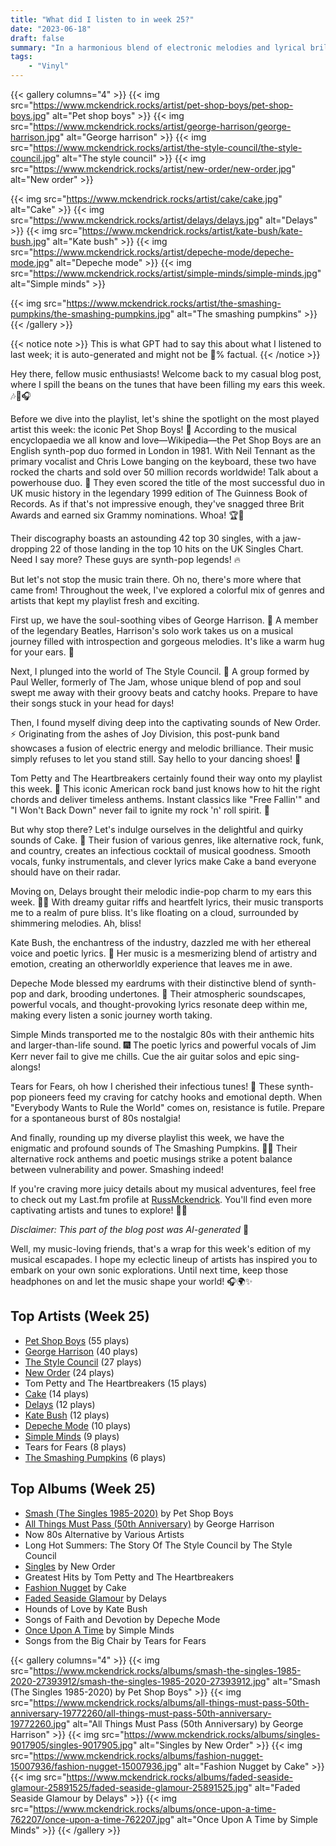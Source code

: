 ```yaml
---
title: "What did I listen to in week 25?"
date: "2023-06-18"
draft: false
summary: "In a harmonious blend of electronic melodies and lyrical brilliance, this week's musical muse has been the iconic duo, Pet Shop Boys. With their infectious beats and thought-provoking verses, they have taken the center stage in the soundtrack of my life, captivating my auditory senses and leaving me craving for more."
tags:
    - "Vinyl"
---
```


{{< gallery columns="4" >}}
{{< img src="https://www.mckendrick.rocks/artist/pet-shop-boys/pet-shop-boys.jpg" alt="Pet shop boys" >}}
{{< img src="https://www.mckendrick.rocks/artist/george-harrison/george-harrison.jpg" alt="George harrison" >}}
{{< img src="https://www.mckendrick.rocks/artist/the-style-council/the-style-council.jpg" alt="The style council" >}}
{{< img src="https://www.mckendrick.rocks/artist/new-order/new-order.jpg" alt="New order" >}}

{{< img src="https://www.mckendrick.rocks/artist/cake/cake.jpg" alt="Cake" >}}
{{< img src="https://www.mckendrick.rocks/artist/delays/delays.jpg" alt="Delays" >}}
{{< img src="https://www.mckendrick.rocks/artist/kate-bush/kate-bush.jpg" alt="Kate bush" >}}
{{< img src="https://www.mckendrick.rocks/artist/depeche-mode/depeche-mode.jpg" alt="Depeche mode" >}}
{{< img src="https://www.mckendrick.rocks/artist/simple-minds/simple-minds.jpg" alt="Simple minds" >}}

{{< img src="https://www.mckendrick.rocks/artist/the-smashing-pumpkins/the-smashing-pumpkins.jpg" alt="The smashing pumpkins" >}}{{< /gallery >}}

{{< notice note >}}
This is what GPT had to say this about what I listened to last week; it is auto-generated and might not be 💯% factual.
{{< /notice >}}

Hey there, fellow music enthusiasts! Welcome back to my casual blog post, where I spill the beans on the tunes that have been filling my ears this week. 🎶💃🎧

Before we dive into the playlist, let's shine the spotlight on the most played artist this week: the iconic Pet Shop Boys! 🎉 According to the musical encyclopaedia we all know and love—Wikipedia—the Pet Shop Boys are an English synth-pop duo formed in London in 1981. With Neil Tennant as the primary vocalist and Chris Lowe banging on the keyboard, these two have rocked the charts and sold over 50 million records worldwide! Talk about a powerhouse duo. 💪 They even scored the title of the most successful duo in UK music history in the legendary 1999 edition of The Guinness Book of Records. As if that's not impressive enough, they've snagged three Brit Awards and earned six Grammy nominations. Whoa! 🏆🎤

Their discography boasts an astounding 42 top 30 singles, with a jaw-dropping 22 of those landing in the top 10 hits on the UK Singles Chart. Need I say more? These guys are synth-pop legends! 🔥

But let's not stop the music train there. Oh no, there's more where that came from! Throughout the week, I've explored a colorful mix of genres and artists that kept my playlist fresh and exciting.

First up, we have the soul-soothing vibes of George Harrison. 🎸 A member of the legendary Beatles, Harrison's solo work takes us on a musical journey filled with introspection and gorgeous melodies. It's like a warm hug for your ears. 🤗

Next, I plunged into the world of The Style Council. 🎩 A group formed by Paul Weller, formerly of The Jam, whose unique blend of pop and soul swept me away with their groovy beats and catchy hooks. Prepare to have their songs stuck in your head for days!

Then, I found myself diving deep into the captivating sounds of New Order. ⚡️ Originating from the ashes of Joy Division, this post-punk band showcases a fusion of electric energy and melodic brilliance. Their music simply refuses to let you stand still. Say hello to your dancing shoes! 💃

Tom Petty and The Heartbreakers certainly found their way onto my playlist this week. 🌟 This iconic American rock band just knows how to hit the right chords and deliver timeless anthems. Instant classics like "Free Fallin'" and "I Won't Back Down" never fail to ignite my rock 'n' roll spirit. 🎸

But why stop there? Let's indulge ourselves in the delightful and quirky sounds of Cake. 🍰 Their fusion of various genres, like alternative rock, funk, and country, creates an infectious cocktail of musical goodness. Smooth vocals, funky instrumentals, and clever lyrics make Cake a band everyone should have on their radar.

Moving on, Delays brought their melodic indie-pop charm to my ears this week. 🎵💕 With dreamy guitar riffs and heartfelt lyrics, their music transports me to a realm of pure bliss. It's like floating on a cloud, surrounded by shimmering melodies. Ah, bliss!

Kate Bush, the enchantress of the industry, dazzled me with her ethereal voice and poetic lyrics. 🌟 Her music is a mesmerizing blend of artistry and emotion, creating an otherworldly experience that leaves me in awe.

Depeche Mode blessed my eardrums with their distinctive blend of synth-pop and dark, brooding undertones. 👏 Their atmospheric soundscapes, powerful vocals, and thought-provoking lyrics resonate deep within me, making every listen a sonic journey worth taking.

Simple Minds transported me to the nostalgic 80s with their anthemic hits and larger-than-life sound. 🎆 The poetic lyrics and powerful vocals of Jim Kerr never fail to give me chills. Cue the air guitar solos and epic sing-alongs!

Tears for Fears, oh how I cherished their infectious tunes! 🎵 These synth-pop pioneers feed my craving for catchy hooks and emotional depth. When "Everybody Wants to Rule the World" comes on, resistance is futile. Prepare for a spontaneous burst of 80s nostalgia!

And finally, rounding up my diverse playlist this week, we have the enigmatic and profound sounds of The Smashing Pumpkins. 🎃🎶 Their alternative rock anthems and poetic musings strike a potent balance between vulnerability and power. Smashing indeed!

If you're craving more juicy details about my musical adventures, feel free to check out my Last.fm profile at [RussMckendrick](https://www.last.fm/user/RussMckendrick). You'll find even more captivating artists and tunes to explore! 🎵📀

*Disclaimer: This part of the blog post was AI-generated* 🤖

Well, my music-loving friends, that's a wrap for this week's edition of my musical escapades. I hope my eclectic lineup of artists has inspired you to embark on your own sonic explorations. Until next time, keep those headphones on and let the music shape your world! 🎧🌍✨

## Top Artists (Week 25)

- [Pet Shop Boys](https://www.mckendrick.rocks/artist/pet-shop-boys/) (55 plays)
- [George Harrison](https://www.mckendrick.rocks/artist/george-harrison/) (40 plays)
- [The Style Council](https://www.mckendrick.rocks/artist/the-style-council/) (27 plays)
- [New Order](https://www.mckendrick.rocks/artist/new-order/) (24 plays)
- Tom Petty and The Heartbreakers (15 plays)
- [Cake](https://www.mckendrick.rocks/artist/cake/) (14 plays)
- [Delays](https://www.mckendrick.rocks/artist/delays/) (12 plays)
- [Kate Bush](https://www.mckendrick.rocks/artist/kate-bush/) (12 plays)
- [Depeche Mode](https://www.mckendrick.rocks/artist/depeche-mode/) (10 plays)
- [Simple Minds](https://www.mckendrick.rocks/artist/simple-minds/) (9 plays)
- Tears for Fears (8 plays)
- [The Smashing Pumpkins](https://www.mckendrick.rocks/artist/the-smashing-pumpkins/) (6 plays)


## Top Albums (Week 25)

- [Smash (The Singles 1985-2020)](https://www.mckendrick.rocks/albums/smash-the-singles-1985-2020-27393912/) by Pet Shop Boys
- [All Things Must Pass (50th Anniversary)](https://www.mckendrick.rocks/albums/all-things-must-pass-50th-anniversary-19772260/) by George Harrison
- Now 80s Alternative by Various Artists
- Long Hot Summers: The Story Of The Style Council by The Style Council
- [Singles](https://www.mckendrick.rocks/albums/singles-9017905/) by New Order
- Greatest Hits by Tom Petty and The Heartbreakers
- [Fashion Nugget](https://www.mckendrick.rocks/albums/fashion-nugget-15007936/) by Cake
- [Faded Seaside Glamour](https://www.mckendrick.rocks/albums/faded-seaside-glamour-25891525/) by Delays
- Hounds of Love by Kate Bush
- Songs of Faith and Devotion by Depeche Mode
- [Once Upon A Time](https://www.mckendrick.rocks/albums/once-upon-a-time-762207/) by Simple Minds
- Songs from the Big Chair by Tears for Fears


{{< gallery columns="4" >}}
{{< img src="https://www.mckendrick.rocks/albums/smash-the-singles-1985-2020-27393912/smash-the-singles-1985-2020-27393912.jpg" alt="Smash (The Singles 1985-2020) by Pet Shop Boys" >}}
{{< img src="https://www.mckendrick.rocks/albums/all-things-must-pass-50th-anniversary-19772260/all-things-must-pass-50th-anniversary-19772260.jpg" alt="All Things Must Pass (50th Anniversary) by George Harrison" >}}
{{< img src="https://www.mckendrick.rocks/albums/singles-9017905/singles-9017905.jpg" alt="Singles by New Order" >}}
{{< img src="https://www.mckendrick.rocks/albums/fashion-nugget-15007936/fashion-nugget-15007936.jpg" alt="Fashion Nugget by Cake" >}}
{{< img src="https://www.mckendrick.rocks/albums/faded-seaside-glamour-25891525/faded-seaside-glamour-25891525.jpg" alt="Faded Seaside Glamour by Delays" >}}
{{< img src="https://www.mckendrick.rocks/albums/once-upon-a-time-762207/once-upon-a-time-762207.jpg" alt="Once Upon A Time by Simple Minds" >}}
{{< /gallery >}}